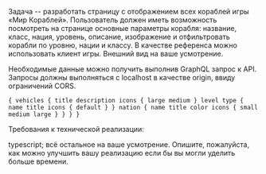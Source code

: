 Задача -- разработать страницу с отображением всех кораблей игры «Мир Кораблей». Пользователь должен иметь возможность посмотреть на странице основные параметры корабля: название, класс, нация, уровень, описание, изображение и отфильтровать корабли по уровню, нации и классу. В качестве референса можно использовать клиент игры. Внешний вид на ваше усмотрение.

Необходимые данные можно получить выполнив GraphQL запрос к API. Запросы должны выполняться с localhost в качестве origin, ввиду ограничений CORS.

``{
  vehicles {
    title
    description
    icons {
      large
      medium
    }
    level
    type {
      name
    	title
      icons {
        default
      }
    }
    nation {
      name
      title
      color
      icons {
        small
        medium
        large
      }
    }
  }
}``

Требования к технической реализации:

typescript;
всё остальное на ваше усмотрение.
Опишите, пожалуйста, как можно улучшить вашу реализацию если бы вы могли уделить больше времени.
